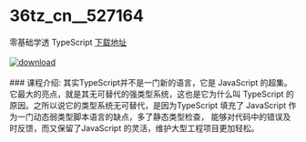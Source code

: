 # 36tz_cn__527164
零基础学透 TypeScript
[下载地址](http://www.36tz.cn/article/527164 "下载地址")
<br/></br>[![download](http://36tz.cn/muke_img/2019_09_2-65.png "下载地址")](http://www.36tz.cn/article/527164 "下载地址")
<br/></br>### 课程介绍:
其实TypeScript并不是一门新的语言，它是 JavaScript 的超集。它最大的亮点，就是其无可替代的强类型系统，这也是它为什么叫 TypeScript 的原因。之所以说它的类型系统无可替代，是因为TypeScript 填充了 JavaScript 作为一门动态弱类型脚本语言的缺点，多了静态类型检查， 能够对代码中的错误及时反馈，而又保留了JavaScript 的灵活，维护大型工程项目更加轻松。


